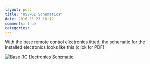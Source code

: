 ```yaml
---
layout: post
title: "USV-01 Schematics"
date: 2016-05-23 18:12
comments: true
categories: 
---
```


With the base remote control electronics fitted, the schematic for the installed electronics looks like this (click for PDF):

[![Base RC Electronics Schematic](//files.ianrenton.com/sites/usv01/base-rc-schematic.png)](//files.ianrenton.com/sites/usv01/base-rc-schematic.pdf)

